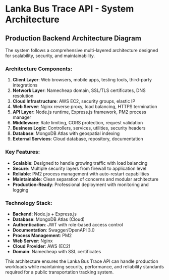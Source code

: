 # Lanka Bus Trace API - System Architecture

## Production Backend Architecture Diagram

The system follows a comprehensive multi-layered architecture designed for scalability, security, and maintainability.

### Architecture Components:

1. **Client Layer**: Web browsers, mobile apps, testing tools, third-party integrations
2. **Network Layer**: Namecheap domain, SSL/TLS certificates, DNS resolution
3. **Cloud Infrastructure**: AWS EC2, security groups, elastic IP
4. **Web Server**: Nginx reverse proxy, load balancing, HTTPS termination
5. **API Layer**: Node.js runtime, Express.js framework, PM2 process manager
6. **Middleware**: Rate limiting, CORS protection, request validation
7. **Business Logic**: Controllers, services, utilities, security headers
8. **Database**: MongoDB Atlas with geospatial indexing
9. **External Services**: Cloud database, repository, documentation

### Key Features:

- **Scalable**: Designed to handle growing traffic with load balancing
- **Secure**: Multiple security layers from firewall to application level
- **Reliable**: PM2 process management with auto-restart capabilities
- **Maintainable**: Clean separation of concerns and modular architecture
- **Production-Ready**: Professional deployment with monitoring and logging

### Technology Stack:

- **Backend**: Node.js + Express.js
- **Database**: MongoDB Atlas (Cloud)
- **Authentication**: JWT with role-based access control
- **Documentation**: Swagger/OpenAPI 3.0
- **Process Management**: PM2
- **Web Server**: Nginx
- **Cloud Provider**: AWS (EC2)
- **Domain**: Namecheap with SSL certificates

This architecture ensures the Lanka Bus Trace API can handle production workloads while maintaining security, performance, and reliability standards required for a public transportation tracking system.